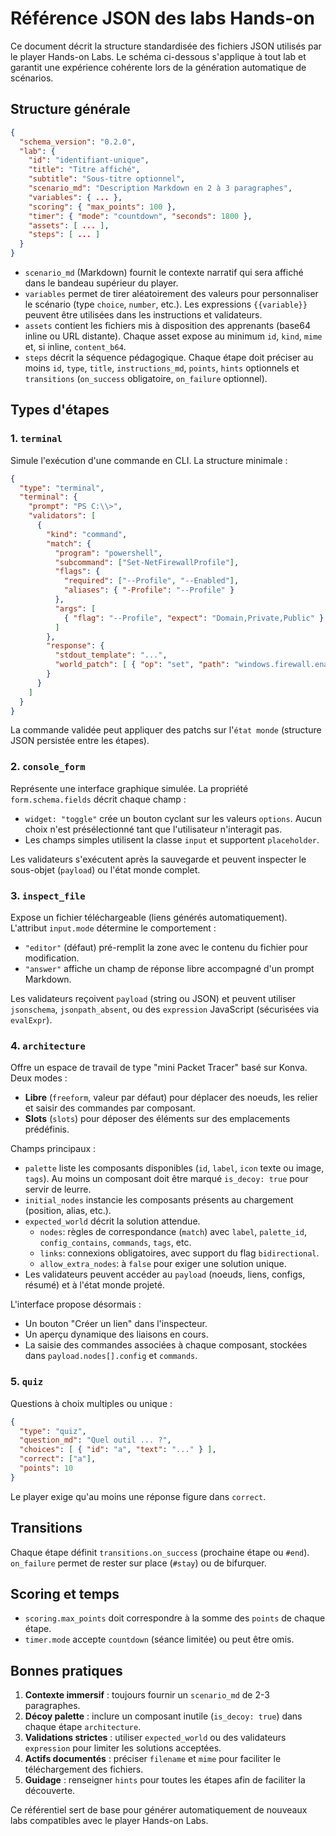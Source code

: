 # Référence JSON des labs Hands-on

Ce document décrit la structure standardisée des fichiers JSON utilisés par le player Hands-on Labs. Le schéma ci-dessous s'applique à tout lab et garantit une expérience cohérente lors de la génération automatique de scénarios.

## Structure générale

```json
{
  "schema_version": "0.2.0",
  "lab": {
    "id": "identifiant-unique",
    "title": "Titre affiché",
    "subtitle": "Sous-titre optionnel",
    "scenario_md": "Description Markdown en 2 à 3 paragraphes",
    "variables": { ... },
    "scoring": { "max_points": 100 },
    "timer": { "mode": "countdown", "seconds": 1800 },
    "assets": [ ... ],
    "steps": [ ... ]
  }
}
```

- `scenario_md` (Markdown) fournit le contexte narratif qui sera affiché dans le bandeau supérieur du player.
- `variables` permet de tirer aléatoirement des valeurs pour personnaliser le scénario (type `choice`, `number`, etc.). Les expressions `{{variable}}` peuvent être utilisées dans les instructions et validateurs.
- `assets` contient les fichiers mis à disposition des apprenants (base64 inline ou URL distante). Chaque asset expose au minimum `id`, `kind`, `mime` et, si inline, `content_b64`.
- `steps` décrit la séquence pédagogique. Chaque étape doit préciser au moins `id`, `type`, `title`, `instructions_md`, `points`, `hints` optionnels et `transitions` (`on_success` obligatoire, `on_failure` optionnel).

## Types d'étapes

### 1. `terminal`

Simule l'exécution d'une commande en CLI. La structure minimale :

```json
{
  "type": "terminal",
  "terminal": {
    "prompt": "PS C:\\>",
    "validators": [
      {
        "kind": "command",
        "match": {
          "program": "powershell",
          "subcommand": ["Set-NetFirewallProfile"],
          "flags": {
            "required": ["--Profile", "--Enabled"],
            "aliases": { "-Profile": "--Profile" }
          },
          "args": [
            { "flag": "--Profile", "expect": "Domain,Private,Public" }
          ]
        },
        "response": {
          "stdout_template": "...",
          "world_patch": [ { "op": "set", "path": "windows.firewall.enabled", "value": true } ]
        }
      }
    ]
  }
}
```

La commande validée peut appliquer des patchs sur l'`état monde` (structure JSON persistée entre les étapes).

### 2. `console_form`

Représente une interface graphique simulée. La propriété `form.schema.fields` décrit chaque champ :

- `widget: "toggle"` crée un bouton cyclant sur les valeurs `options`. Aucun choix n'est présélectionné tant que l'utilisateur n'interagit pas.
- Les champs simples utilisent la classe `input` et supportent `placeholder`.

Les validateurs s'exécutent après la sauvegarde et peuvent inspecter le sous-objet (`payload`) ou l'état monde complet.

### 3. `inspect_file`

Expose un fichier téléchargeable (liens générés automatiquement). L'attribut `input.mode` détermine le comportement :

- `"editor"` (défaut) pré-remplit la zone avec le contenu du fichier pour modification.
- `"answer"` affiche un champ de réponse libre accompagné d'un prompt Markdown.

Les validateurs reçoivent `payload` (string ou JSON) et peuvent utiliser `jsonschema`, `jsonpath_absent`, ou des `expression` JavaScript (sécurisées via `evalExpr`).

### 4. `architecture`

Offre un espace de travail de type "mini Packet Tracer" basé sur Konva. Deux modes :

- **Libre** (`freeform`, valeur par défaut) pour déplacer des noeuds, les relier et saisir des commandes par composant.
- **Slots** (`slots`) pour déposer des éléments sur des emplacements prédéfinis.

Champs principaux :

- `palette` liste les composants disponibles (`id`, `label`, `icon` texte ou image, `tags`). Au moins un composant doit être marqué `is_decoy: true` pour servir de leurre.
- `initial_nodes` instancie les composants présents au chargement (position, alias, etc.).
- `expected_world` décrit la solution attendue.
  - `nodes`: règles de correspondance (`match`) avec `label`, `palette_id`, `config_contains`, `commands`, `tags`, etc.
  - `links`: connexions obligatoires, avec support du flag `bidirectional`.
  - `allow_extra_nodes`: à `false` pour exiger une solution unique.
- Les validateurs peuvent accéder au `payload` (noeuds, liens, configs, résumé) et à l'état monde projeté.

L'interface propose désormais :

- Un bouton "Créer un lien" dans l'inspecteur.
- Un aperçu dynamique des liaisons en cours.
- La saisie des commandes associées à chaque composant, stockées dans `payload.nodes[].config` et `commands`.

### 5. `quiz`

Questions à choix multiples ou unique :

```json
{
  "type": "quiz",
  "question_md": "Quel outil ... ?",
  "choices": [ { "id": "a", "text": "..." } ],
  "correct": ["a"],
  "points": 10
}
```

Le player exige qu'au moins une réponse figure dans `correct`.

## Transitions

Chaque étape définit `transitions.on_success` (prochaine étape ou `#end`). `on_failure` permet de rester sur place (`#stay`) ou de bifurquer.

## Scoring et temps

- `scoring.max_points` doit correspondre à la somme des `points` de chaque étape.
- `timer.mode` accepte `countdown` (séance limitée) ou peut être omis.

## Bonnes pratiques

1. **Contexte immersif** : toujours fournir un `scenario_md` de 2-3 paragraphes.
2. **Décoy palette** : inclure un composant inutile (`is_decoy: true`) dans chaque étape `architecture`.
3. **Validations strictes** : utiliser `expected_world` ou des validateurs `expression` pour limiter les solutions acceptées.
4. **Actifs documentés** : préciser `filename` et `mime` pour faciliter le téléchargement des fichiers.
5. **Guidage** : renseigner `hints` pour toutes les étapes afin de faciliter la découverte.

Ce référentiel sert de base pour générer automatiquement de nouveaux labs compatibles avec le player Hands-on Labs.
